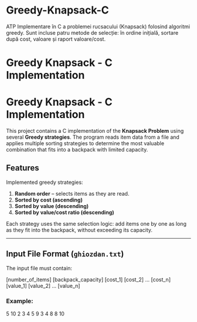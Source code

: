 # Greedy-Knapsack-C
ATP
Implementare în C a problemei rucsacului (Knapsack) folosind algoritmi greedy. Sunt incluse patru metode de selecție: în ordine inițială, sortare după cost, valoare și raport valoare/cost.
# Greedy Knapsack - C Implementation

# Greedy Knapsack - C Implementation

This project contains a C implementation of the **Knapsack Problem** using several **Greedy strategies**. The program reads item data from a file and applies multiple sorting strategies to determine the most valuable combination that fits into a backpack with limited capacity.

## Features

Implemented greedy strategies:
1. **Random order** – selects items as they are read.
2. **Sorted by cost (ascending)**
3. **Sorted by value (descending)**
4. **Sorted by value/cost ratio (descending)**

Each strategy uses the same selection logic: add items one by one as long as they fit into the backpack, without exceeding its capacity.

---

## Input File Format (`ghiozdan.txt`)

The input file must contain:

[number_of_items] [backpack_capacity]
[cost_1] [cost_2] ... [cost_n]
[value_1] [value_2] ... [value_n]

### Example:
5 10
2 3 4 5 9
3 4 8 8 10


